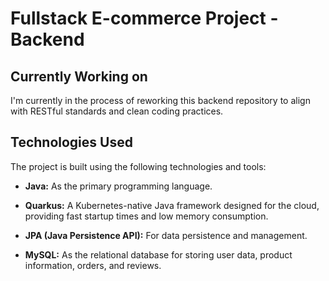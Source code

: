 # Fullstack E-commerce Project - Backend

## Currently Working on

I'm currently in the process of reworking this backend repository to align with RESTful standards and clean coding practices.  

## Technologies Used

The project is built using the following technologies and tools:

- **Java:** As the primary programming language.

- **Quarkus:** A Kubernetes-native Java framework designed for the cloud, providing fast startup times and low memory consumption.

- **JPA (Java Persistence API):** For data persistence and management.

- **MySQL:** As the relational database for storing user data, product information, orders, and reviews.
